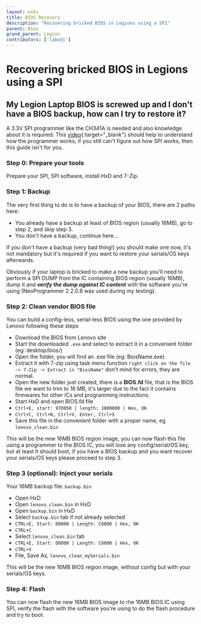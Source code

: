 ```yaml
---
layout: wiki
title: BIOS Recovery
description: "Recovering bricked BIOS in Legions using a SPI"
parent: Bios
grand_parent: Legion
contributors: ['labodj'] 
---
```


# Recovering bricked BIOS in Legions using a SPI

## My Legion Laptop BIOS is screwed up and I don't have a BIOS backup, how can I try to restore it?

A 3.3V SPI programmer like the CH341A is needed and also knowledge about it is required. This [video](https://www.youtube.com/watch?v=4qX2zihB6UE){:target="_blank"} should help to understand how the programmer works, if you still can't figure out how SPI works, then this guide isn't for you.

### Step 0: Prepare your tools

Prepare your SPI, SPI software, install HxD and 7-Zip.

### Step 1: Backup

The very first thing to do is to have a backup of your BIOS, there are 2 paths here:

- You already have a backup at least of BIOS region (usually 16MB), go to step 2, and skip step 3.
- You don't have a backup, continue here...

If you don't have a backup (very bad thing!) you should make one now, it's not mandatory but it's required if you want to restore your serials/OS keys afterwards.

Obviously if your laptop is bricked to make a new backup you'll need to perform a SPI DUMP from the IC containing BIOS region (usually 16MB), dump it and ***verify the dump against IC content*** with the software you're using (NeoProgrammer 2.2.0.8 was used during my testing).

### Step 2: Clean vendor BIOS file

You can build a config-less, serial-less BIOS using the one provided by Lenovo following these steps

- Download the BIOS from Lenovo site
- Start the downloaded ``.exe`` and select to extract it in a convenient folder (eg: desktop/bios/)
- Open the folder, you will find an .exe file (eg: BiosName.exe)
- Extract it with 7-zip using task menu function ``right click on the file -> 7-Zip -> Extract in "BiosName"`` don't mind for errors, they are normal.
- Open the new folder just created, there is a **BIOS.fd** file, that is the BIOS file we want to trim to 16 MB, it's larger due to the fact it contains firmwares for other ICs and programming instructions.
- Start HxD and open BIOS.fd file
- ``Ctrl+E, start: 97D050 | length: 1000000 | Hex, OK``
- ``Ctrl+C, Ctrl+N, Ctrl+V, Enter, Ctrl+S``
- Save this file in the convenient folder with a proper name, eg ``lenovo_clean.bin``

This will be the new 16MB BIOS region image, you can now flash this file using a programmer to the BIOS IC, you will lose any config/serial/OS key, but at least it should boot, if you have a BIOS backup and you want recover your serials/OS keys please proceed to step 3.

### Step 3 (optional): Inject your serials

Your 16MB backup file: ``backup.bin``

- Open HxD
- Open ``lenovo_clean.bin`` in HxD
- Open ``backup.bin`` in HxD
- Select ``backup.bin`` tab if not already selected
- ``CTRL+E, Start: D0000 | Length: C6000 | Hex, OK``
- ``CTRL+C``
- Select ``lenovo_clean.bin`` tab
- ``CTRL+E, Start: D0000 | Length: C6000 | Hex, OK``
- ``CTRL+V``
- File, Save As, ``lenovo_clean_mySerials.bin``

This will be the new 16MB BIOS region image, without config but with your serials/OS keys.

### Step 4: Flash

You can now flash the new 16MB BIOS image to rhe 16MB BIOS IC using SPI, verify the flash with the software you're using to do the flash procedure and try to boot.
